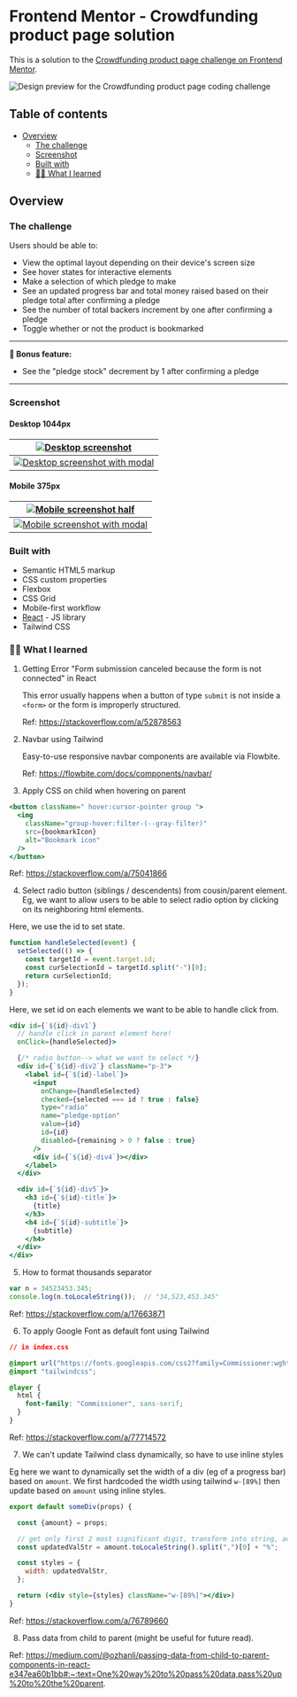 # Frontend Mentor - Crowdfunding product page solution

This is a solution to the [Crowdfunding product page challenge on Frontend Mentor](https://www.frontendmentor.io/challenges/crowdfunding-product-page-7uvcZe7ZR). 

![Design preview for the Crowdfunding product page coding challenge](./design/desktop-preview.jpg)

## Table of contents

- [Overview](#overview)
  - [The challenge](#the-challenge)
  - [Screenshot](#screenshot)
  - [Built with](#built-with)
  - [🧗‍♀️ What I learned](#🧗‍♀️-what-i-learned)


## Overview

### The challenge

Users should be able to:

- View the optimal layout depending on their device's screen size
- See hover states for interactive elements
- Make a selection of which pledge to make
- See an updated progress bar and total money raised based on their pledge total after confirming a pledge
- See the number of total backers increment by one after confirming a pledge
- Toggle whether or not the product is bookmarked

---
<strong> 🚀 Bonus feature:</strong>
- See the "pledge stock" decrement by 1 after confirming a pledge

---

### Screenshot

#### Desktop 1044px
|     <a href="screenshots/Desktop1440.png">![Desktop screenshot](screenshots/Desktop1440-front.png)</a>   |
| ---------------------------------------------- |
|     <a href="screenshots/Desktop1440-modal.png">![Desktop screenshot with modal](screenshots/Desktop1440-modal.png)</a> |

#### Mobile 375px
|     <a href="screenshots/Mobile375-half.png">![Mobile screenshot half](screenshots/Mobile375-front.png)</a>   |
| ---------------------------------------------- |
|     <a href="screenshots/Mobile375-modal.png">![Mobile screenshot with modal](screenshots/Mobile375-modal.png)</a>  |


### Built with

- Semantic HTML5 markup
- CSS custom properties
- Flexbox
- CSS Grid
- Mobile-first workflow
- [React](https://reactjs.org/) - JS library
- Tailwind CSS

### 🧗‍♀️ What I learned
1. Getting Error "Form submission canceled because the form is not connected" in React

   This error usually happens when a button of type `submit` is not inside a `<form>` or the form is improperly structured.

   Ref: https://stackoverflow.com/a/52878563

2. Navbar using Tailwind

   Easy-to-use responsive navbar components are available via Flowbite.

   Ref: https://flowbite.com/docs/components/navbar/

3. Apply CSS on child when hovering on parent

```jsx
<button className=" hover:cursor-pointer group ">
  <img
    className="group-hover:filter-(--gray-filter)"
    src={bookmarkIcon}
    alt="Bookmark icon"
  />
</button>
```

Ref: https://stackoverflow.com/a/75041866

4. Select radio button (siblings / descendents) from cousin/parent element. 
Eg, we want to allow users to be able to select radio option by clicking on its neighboring html elements.

Here, we use the id to set state.
```jsx
function handleSelected(event) {
  setSelected(() => {
    const targetId = event.target.id;
    const curSelectionId = targetId.split("-")[0];
    return curSelectionId;
  });
}
```

Here, we set id on each elements we want to be able to handle click from.
```jsx
<div id={`${id}-div1`}
  // handle click in parent element here!
  onClick={handleSelected}>

  {/* radio button--> what we want to select */}
  <div id={`${id}-div2`} className="p-3">
    <label id={`${id}-label`}>
      <input
        onChange={handleSelected}
        checked={selected === id ? true : false}
        type="radio"
        name="pledge-option"
        value={id}
        id={id}
        disabled={remaining > 0 ? false : true}
      />
      <div id={`${id}-div4`}></div>
    </label>
  </div>

  <div id={`${id}-div5`}>
    <h3 id={`${id}-title`}>
      {title}
    </h3>
    <h4 id={`${id}-subtitle`}>
      {subtitle}
    </h4>
  </div>
</div>
```

5. How to format thousands separator

```js
var n = 34523453.345;
console.log(n.toLocaleString());  // "34,523,453.345"
```

Ref: https://stackoverflow.com/a/17663871

6. To apply Google Font as default font using Tailwind

```css
// in index.css

@import url("https://fonts.googleapis.com/css2?family=Commissioner:wght@100..900&display=swap");
@import "tailwindcss";

@layer {
  html {
    font-family: "Commissioner", sans-serif;
  }
}
```

Ref: https://stackoverflow.com/a/77714572

7. We can't update Tailwind class dynamically, so have to use inline styles

Eg here we want to dynamically set the width of a div (eg of a progress bar) based on `amount`.
We first hardcoded the width using tailwind `w-[89%]` then update based on `amount` using inline styles.

```jsx
export default someDiv(props) {

  const {amount} = props;

  // get only first 2 most significant digit, transform into string, add '%'
  const updatedValStr = amount.toLocaleString().split(",")[0] + "%";

  const styles = {
    width: updatedValStr,
  };

  return (<div style={styles} className="w-[89%]"></div>)
}
```

Ref: https://stackoverflow.com/a/76789660

8. Pass data from child to parent (might be useful for future read).

Ref: https://medium.com/@ozhanli/passing-data-from-child-to-parent-components-in-react-e347ea60b1bb#:~:text=One%20way%20to%20pass%20data,pass%20up%20to%20the%20parent.



